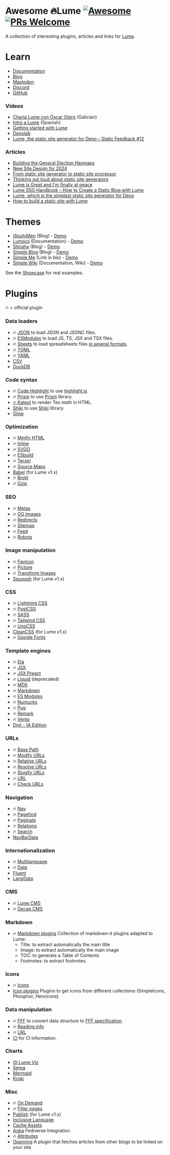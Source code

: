 # Awesome 🔥Lume [![Awesome](https://awesome.re/badge.svg)](https://github.com/sindresorhus/awesome) [![PRs Welcome](https://img.shields.io/badge/PRs-welcome-brightgreen.svg?style=flat-square)](http://makeapullrequest.com)

A collection of interesting plugins, articles and links for [Lume](https://lume.land/).

# Learn

- [Documentation](https://lume.land/docs/overview/about-lume/)
- [Blog](https://lume.land/blog/)
- [Mastodon](https://fosstodon.org/@lume)
- [Discord](https://discord.gg/YbTmpACHWB)
- [GitHub](https://github.com/lumeland/lume)

### Videos

- [Charla Lume con Óscar Otero](https://www.youtube.com/watch?v=Oa-IE1JZS2s) (Galician)
- [Intro a Lume](https://www.youtube.com/watch?v=_Hz2Xj69UyQ) (Spanish)
- [Getting started with Lume](https://www.youtube.com/watch?v=6ld61HU6V6k)
- [Denolab](https://www.youtube.com/watch?v=lQb_u5X0gck)
- [Lume, the static site generator for Deno – Static Feedback #12](https://www.youtube.com/watch?v=5lj0kCmC7L8)

### Articles

- [Building the General Election Hexmaps](https://open-innovations.org/blog/2024-07-05-building-the-general-election-hexmaps)
- [New Site Design for 2024](https://daniel-saunders.com/posts/notes/new-site-design-for-2024/)
- [From static site generator to static site processor](https://thomasorus.com/from-static-site-generator-to-static-site-processor.html)
- [Thinking out loud about static site generators](https://paulrobertlloyd.com/2023/054/a1/lume/)
- [Lume is Great and I'm finally at peace](https://hmans.co/posts/lume-is-great/)
- [Lume SSG Handbook – How to Create a Static Blog with Lume](https://www.freecodecamp.org/news/how-to-create-a-static-blog-with-lume/)
- [Lume, which is the simplest static site generator for Deno](https://dev.to/kbaba1001/lume-which-is-the-simplest-static-site-generator-for-deno-cjn)
- [How to build a static site with Lume](https://deno.com/blog/build-a-static-site-with-lume)

# Themes

- [iStudyMen](https://lume.land/theme/istudymen/) (Blog) - [Demo](https://istudymen.github.io/)
- [Lumocs](https://lume.land/theme/lumocs/) (Documentation) - [Demo](https://lumocs.56k.guru/)
- [Shiraha](https://lume.land/theme/shiraha/) (Blog) - [Demo](https://lume.shiraha.js.org/)
- [Simple Blog](https://lume.land/theme/simple-blog/) (Blog) - [Demo](https://lumeland.github.io/theme-simple-blog/)
- [Simple Me](https://lume.land/theme/simple-me/) (Link in bio) - [Demo](https://lumeland.github.io/theme-simple-me/)
- [Simple Wiki](https://lume.land/theme/simple-wiki/) (Documentation, Wiki) - [Demo](https://lumeland.github.io/theme-simple-wiki/)

See the [Showcase](https://lume.land/showcase/) for real examples.

# Plugins

🔥 = official plugin

### Data loaders

- 🔥 [JSON](https://lume.land/plugins/json/) to load JSON and JSONC files.
- 🔥 [ESModules](https://lume.land/plugins/modules/) to load JS, TS, JSX and TSX files.
- 🔥 [Sheets](https://lume.land/plugins/sheets/) to load spreadsheets files [in several formats](https://docs.sheetjs.com/docs/miscellany/formats/).
- 🔥 [TOML](https://lume.land/plugins/toml/)
- 🔥 [YAML](https://lume.land/plugins/yaml/)
- [CSV](https://github.com/open-innovations/oi-lume-utils/tree/main/loaders)
- [DuckDB](https://jsr.io/@dringtech/lume-duck)

### Code syntax

- 🔥 [Code Highlight](https://lume.land/plugins/code_highlight/) to use [highlight.js](https://highlightjs.org/)
- 🔥 [Prism](https://lume.land/plugins/prism/) to use [Prism](https://prismjs.com/) library.
- [🔥 Katext](https://lume.land/plugins/katex/) to render Tex math in HTML.
- [Shiki](https://deno.land/x/lume_shiki) to use [Shiki](https://shiki.style/) library.
- [Glow](https://deno.land/x/lume_glow)

### Optimization

- 🔥 [Minify HTML](https://lume.land/plugins/minify_html/)
- 🔥 [Inline](https://lume.land/plugins/inline/)
- 🔥 [SVGO](https://lume.land/plugins/svgo/)
- 🔥 [ESbuild](https://lume.land/plugins/esbuild/)
- 🔥 [Terser](https://lume.land/plugins/terser/)
- 🔥 [Source Maps](https://lume.land/plugins/source_maps/)
- [Babel](https://github.com/DrSensor/lume-plugins) (for Lume v1.x)
- 🔥 [Brotli](https://lume.land/plugins/brotli/)
- 🔥 [Gzip](https://lume.land/plugins/gzip/)

### SEO

- 🔥 [Metas](https://lume.land/plugins/metas/)
- 🔥 [OG Images](https://lume.land/plugins/og_images/)
- 🔥 [Redirects](https://lume.land/plugins/redirects/)
- 🔥 [Sitemap](https://lume.land/plugins/sitemap/)
- 🔥 [Feed](https://lume.land/plugins/feed/)
- 🔥 [Robots](https://lume.land/plugins/robots/)

### Image manipulation

- 🔥 [Favicon](https://lume.land/plugins/favicon/)
- 🔥 [Picture](https://lume.land/plugins/picture/)
- 🔥 [Transform Images](https://lume.land/plugins/transform_images/)
- [Squoosh](https://deno.land/x/lume_plugin_squoosh) (for Lume v1.x)

### CSS

- 🔥 [Lightning CSS](https://lume.land/plugins/lightningcss/)
- 🔥 [PostCSS](https://lume.land/plugins/postcss/)
- 🔥 [SASS](https://lume.land/plugins/sass/)
- 🔥 [Tailwind CSS](https://lume.land/plugins/tailwindcss/)
- 🔥 [UnoCSS](https://lume.land/plugins/unocss/)
- [CleanCSS](https://deno.land/x/lume_cleancss) (for Lume v1.x)
- 🔥 [Google Fonts](https://lume.land/plugins/google_fonts/)

### Template engines

- 🔥 [Eta](https://lume.land/plugins/eta/)
- 🔥 [JSX](https://lume.land/plugins/jsx/)
- 🔥 [JSX Preact](https://lume.land/plugins/jsx_preact/)
- 🔥 [Liquid](https://lume.land/plugins/liquid/) (deprecated)
- 🔥 [MDX](https://lume.land/plugins/mdx/)
- 🔥 [Markdown](https://lume.land/plugins/markdown/)
- 🔥 [ES Modules](https://lume.land/plugins/modules/)
- 🔥 [Nunjucks](https://lume.land/plugins/nunjucks/)
- 🔥 [Pug](https://lume.land/plugins/pug/)
- 🔥 [Remark](https://lume.land/plugins/remark/)
- 🔥 [Vento](https://lume.land/plugins/vento/)
- [Djot - 1A Edition](https://github.com/iacore/djot.js/blob/main/lume-djot-plugin.ts) 

### URLs

- 🔥 [Base Path](https://lume.land/plugins/base_path/)
- 🔥 [Modify URLs](https://lume.land/plugins/modify_urls/)
- 🔥 [Relative URLs](https://lume.land/plugins/relative_urls/)
- 🔥 [Resolve URLs](https://lume.land/plugins/resolve_urls/)
- 🔥 [Slugify URLs](https://lume.land/plugins/slugify_urls/)
- 🔥 [URL](https://lume.land/plugins/url/)
- 🔥 [Check URLs](https://lume.land/plugins/check_urls/)

### Navigation

- 🔥 [Nav](https://lume.land/plugins/nav/)
- 🔥 [Pagefind](https://lume.land/plugins/pagefind/)
- 🔥 [Paginate](https://lume.land/plugins/paginate/)
- 🔥 [Relations](https://lume.land/plugins/relations/)
- 🔥 [Search](https://lume.land/plugins/search/)
- [NavBarData](https://deno.land/x/lume_navbardata)

### Internationalization

- 🔥 [Multilanguage](https://lume.land/plugins/multilanguage/)
- 🔥 [Date](https://lume.land/plugins/date/)
- [Fluent](https://deno.land/x/lume_fluent)
- [LangData](https://deno.land/x/lume_langdata)

### CMS

- 🔥 [Lume CMS](https://lume.land/cms/)
- 🔥 [Decap CMS](https://lume.land/plugins/decap_cms/)

### Markdown

- 🔥 [Markdown plugins](https://deno.land/x/lume_markdown_plugins) Collection of markdown-it plugins adapted to Lume:
  - Title: to extract automatically the main title
  - Image: to extract automatically the main image
  - TOC: to generate a Table of Contents
  - Footnotes: to extract footnotes.

### Icons

- 🔥 [Icons](https://lume.land/plugins/icons/)
- [Icon plugins](https://github.com/lumeland/icon-plugins) Plugins to get icons from different collections (SimpleIcons, Phosphor, Heroicons)

### Data manipulation

- 🔥 [FFF](https://lume.land/plugins/fff/) to convert data structure to [FFF specification](https://fff.js.org/).
- 🔥 [Reading info](https://lume.land/plugins/reading_info/)
- 🔥 [URL](https://lume.land/plugins/url/)
- [CI](https://deno.land/x/lume_plugin_ci) for CI information.

### Charts

- [OI Lume Viz](https://deno.land/x/oi_lume_viz)
- [Serea](https://github.com/idris-maps/serea)
- [Mermaid](https://deno.land/x/lume_mermaid_plugin)
- [Kroki](https://code.fosterhangdaan.com/foster/lume-plugin-kroki)

### Misc

- 🔥 [On Demand](https://lume.land/plugins/on_demand/)
- 🔥 [Filter pages](https://lume.land/plugins/filter_pages/)
- [Publish](https://deno.land/x/lume_publish) (for Lume v1.x)
- [Inclusive Language](https://deno.land/x/lume_plugin_inclusive_language)
- [Cache Assets](https://deno.land/x/lume_cache_assets)
- [Aoba](https://deno.land/x/aoba) Fediverse Integration.
- 🔥 [Attributes](https://lume.land/plugins/attributes/)
- [Openring](https://github.com/pixeldesu/lume_openring) A plugin that fetches articles from other blogs to be linked on your site

